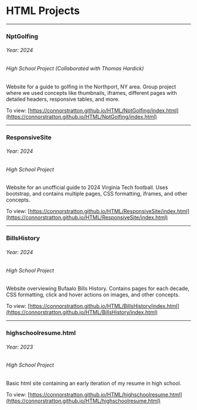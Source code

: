 # HTML Projects

-----------------------

### NptGolfing
###### Year: 2024
###### High School Project (Collaborated with Thomas Hardick)

Website for a guide to golfing in the Northport, NY area. Group project where we used concepts like thumbnails, iframes, different pages with detailed headers, responsive tables, and more.  

To view: [https://connorstratton.github.io/HTML/NptGolfing/index.html](https://connorstratton.github.io/HTML/NptGolfing/index.html)  

-----------------------

### ResponsiveSite
###### Year: 2024
###### High School Project

Website for an unofficial guide to 2024 Virginia Tech football. Uses bootstrap, and contains multiple pages, CSS formatting, iframes, and other concepts.  

To view: [https://connorstratton.github.io/HTML/ResponsiveSite/index.html](https://connorstratton.github.io/HTML/ResponsiveSite/index.html)  

-----------------------

### BillsHistory
###### Year: 2024
###### High School Project

Website overviewing Bufaalo Bills History. Contains pages for each decade, CSS formatting, click and hover actions on images, and other concepts.  

To view: [https://connorstratton.github.io/HTML/BillsHistory/index.html](https://connorstratton.github.io/HTML/BillsHistory/index.html)  

-----------------------

### highschoolresume.html
###### Year: 2023
###### High School Project

Basic html site containing an early iteration of my resume in high school.  

To view: [https://connorstratton.github.io/HTML/highschoolresume.html](https://connorstratton.github.io/HTML/highschoolresume.html)  

